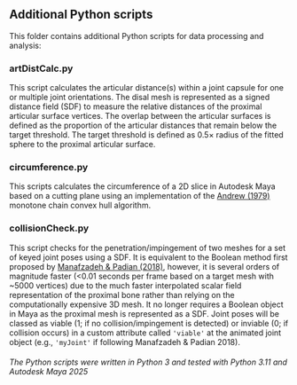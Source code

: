 ## Additional Python scripts
This folder contains additional Python scripts for data processing and analysis: 
### artDistCalc.py
This script calculates the articular distance(s) within a joint capsule for one or multiple joint orientations. The disal mesh is represented as a signed distance field (SDF) to measure the relative distances of the proximal articular surface vertices. The overlap between the articular surfaces is defined as the proportion of the articular distances that remain below the target threshold. The target threshold is defined as $0.5\times$ radius of the fitted sphere to the proximal articular surface.
### circumference.py
This scripts calculates the circumference of a 2D slice in Autodesk Maya based on a cutting plane using an implementation of the [Andrew (1979)](doi.org/10.1016/0020-0190(79)90072-3) monotone chain convex hull algorithm.
### collisionCheck.py
This script checks for the penetration/impingement of two meshes for a set of keyed joint poses using a SDF. It is equivalent to the Boolean method first proposed by [Manafzadeh & Padian (2018)](doi.org/10.1098/rspb.2018.0727), however, it is several orders of magnitude faster (<0.01 seconds per frame based on a target mesh with ~5000 vertices) due to the much faster interpolated scalar field representation of the proximal bone rather than relying on the computationally expensive 3D mesh. It no longer requires a Boolean object in Maya as the proximal mesh is represented as a SDF. Joint poses will be classed as viable (1; if no collision/impingement is detected) or inviable (0; if collision occurs) in a custom attribute called ``'viable'`` at the animated joint object (e.g., ``'myJoint'`` if following Manafzadeh & Padian 2018).

###### The Python scripts were written in Python 3 and tested with Python 3.11 and Autodesk Maya 2025
